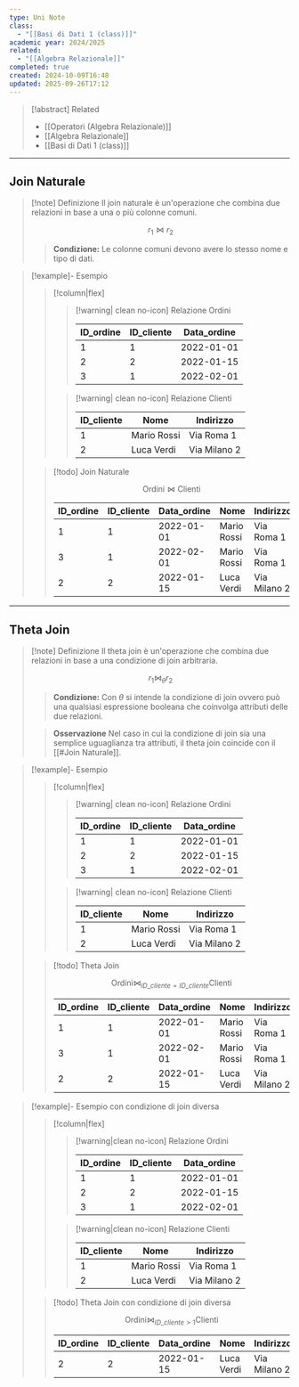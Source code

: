 ```yaml
---
type: Uni Note
class:
  - "[[Basi di Dati 1 (class)]]"
academic year: 2024/2025
related:
  - "[[Algebra Relazionale]]"
completed: true
created: 2024-10-09T16:48
updated: 2025-09-26T17:12
---
```

>[!abstract] Related
>- [[Operatori (Algebra Relazionale)]]
>- [[Algebra Relazionale]]
>- [[Basi di Dati 1 (class)]]

---
## Join Naturale

>[!note] Definizione
>Il join naturale è un'operazione che combina due relazioni in base a una o più colonne comuni.
>
>$$
>r_{1} \bowtie r_{2}
>$$
>
>>**Condizione:** Le colonne comuni devono avere lo stesso nome e tipo di dati.

>[!example]- Esempio
>
>>[!column|flex]
>>
>>>[!warning| clean no-icon] Relazione Ordini
>>>
>>>| ID_ordine | ID_cliente | Data_ordine |
>>>| --- | --- | --- |
>>>| 1 | 1 | 2022-01-01 |
>>>| 2 | 2 | 2022-01-15 |
>>>| 3 | 1 | 2022-02-01 |
>>
>>>[!warning| clean no-icon] Relazione Clienti
>>>
>>>| ID_cliente | Nome | Indirizzo |
>>>| --- | --- | --- |
>>>| 1 | Mario Rossi | Via Roma 1 |
>>>| 2 | Luca Verdi | Via Milano 2 |
>
>>[!todo] Join Naturale
>>
>>$$
>>\text{Ordini} \bowtie \text{Clienti}
>>$$
>>
>>| ID_ordine | ID_cliente | Data_ordine | Nome | Indirizzo |
>>| --- | --- | --- | --- | --- |
>>| 1 | 1 | 2022-01-01 | Mario Rossi | Via Roma 1 |
>>| 3 | 1 | 2022-02-01 | Mario Rossi | Via Roma 1 |
>>| 2 | 2 | 2022-01-15 | Luca Verdi | Via Milano 2 |

---
## Theta Join

>[!note] Definizione
>Il theta join è un'operazione che combina due relazioni in base a una condizione di join arbitraria.
>
>$$
>r_{1} \bowtie_{\theta} r_{2}
>$$
>
>>**Condizione:** Con $\theta$ si intende la condizione di join ovvero può una qualsiasi espressione booleana che coinvolga attributi delle due relazioni.
>
> >**Osservazione** 
>Nel caso in cui la condizione di join sia una semplice uguaglianza tra attributi, il theta join coincide con il [[#Join Naturale]].

>[!example]- Esempio
>
>>[!column|flex]
>>
>>>[!warning| clean no-icon] Relazione Ordini
>>>
>>>| ID_ordine | ID_cliente | Data_ordine |
>>>| --- | --- | --- |
>>>| 1 | 1 | 2022-01-01 |
>>>| 2 | 2 | 2022-01-15 |
>>>| 3 | 1 | 2022-02-01 |
>>
>>>[!warning| clean no-icon] Relazione Clienti
>>>
>>>| ID_cliente | Nome | Indirizzo |
>>>| --- | --- | --- |
>>>| 1 | Mario Rossi | Via Roma 1 |
>>>| 2 | Luca Verdi | Via Milano 2 |
>
>>[!todo] Theta Join
>>
>>$$
>>\text{Ordini} \bowtie_{ID\_cliente = ID\_cliente} \text{Clienti}
>>$$
>>
>>| ID_ordine | ID_cliente | Data_ordine | Nome | Indirizzo |
>>| --- | --- | --- | --- | --- |
>>| 1 | 1 | 2022-01-01 | Mario Rossi | Via Roma 1 |
>>| 3 | 1 | 2022-02-01 | Mario Rossi | Via Roma 1 |
>>| 2 | 2 | 2022-01-15 | Luca Verdi | Via Milano 2 |

>[!example]- Esempio con condizione di join diversa
>
>>[!column|flex]
>>
>>>[!warning|clean no-icon] Relazione Ordini
>>>
>>>| ID_ordine | ID_cliente | Data_ordine |
>>>| --- | --- | --- |
>>>| 1 | 1 | 2022-01-01 |
>>>| 2 | 2 | 2022-01-15 |
>>>| 3 | 1 | 2022-02-01 |
>>
>>>[!warning|clean no-icon] Relazione Clienti
>>>
>>>| ID_cliente | Nome | Indirizzo |
>>>| --- | --- | --- |
>>>| 1 | Mario Rossi | Via Roma 1 |
>>>| 2 | Luca Verdi | Via Milano 2 |
>
>>[!todo] Theta Join con condizione di join diversa
>>
>>$$
>>\text{Ordini} \bowtie_{ID\_cliente > 1} \text{Clienti}
>>$$
>>
>>| ID_ordine | ID_cliente | Data_ordine | Nome | Indirizzo |
>>| --- | --- | --- | --- | --- |
>>| 2 | 2 | 2022-01-15 | Luca Verdi | Via Milano 2 |
